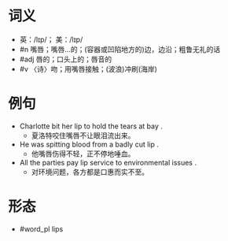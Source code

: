 # 词义
- 英：/lɪp/； 美：/lɪp/
- #n 嘴唇；嘴唇…的；(容器或凹陷地方的)边，边沿；粗鲁无礼的话
- #adj 唇的；口头上的；唇音的
- #v 〈诗〉吻；用嘴唇接触；(波浪)冲刷(海岸)
# 例句
- Charlotte bit her lip to hold the tears at bay .
	- 夏洛特咬住嘴唇不让眼泪流出来。
- He was spitting blood from a badly cut lip .
	- 他嘴唇伤得不轻，正不停地唾血。
- All the parties pay lip service to environmental issues .
	- 对环境问题，各方都是口惠而实不至。
# 形态
- #word_pl lips
